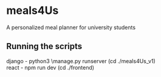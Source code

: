 # meals4Us
A personalized meal planner for university students

Running the scripts
-------------------
django - python3 \manage.py runserver (cd ./meals4Us_v1)<br /> 
react - npm run dev (cd ./frontend)
